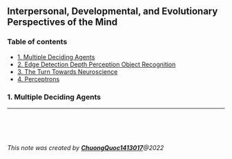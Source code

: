 ## Interpersonal, Developmental, and Evolutionary Perspectives of the Mind

### Table of contents
* [1. Multiple Deciding Agents](#1-Multiple-Deciding-Agents) 
* [2. Edge Detection Depth Perception Object Recognition](#2-Edge-Detection-Depth-Perception-Object-Recognition)
* [3. The Turn Towards Neuroscience](#3-The-Turn-Towards-Neuroscience)
* [4. Perceptrons](#4-Perceptrons)

### 1. Multiple Deciding Agents


***

<br><br>
<br><br>
_This note was created by [**ChuongQuoc1413017**](https://github.com/ChuongQuoc1413017/Note/tree/main/Mind%20and%20Machine%20Specialization)@2022_
